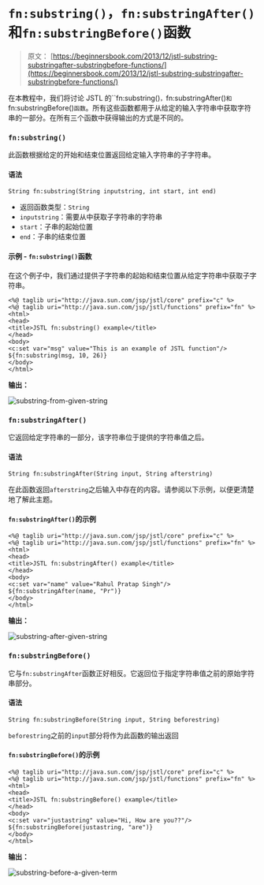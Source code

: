 # `fn:substring()`，`fn:substringAfter()`和`fn:substringBefore()`函数

> 原文： [https://beginnersbook.com/2013/12/jstl-substring-substringafter-substringbefore-functions/](https://beginnersbook.com/2013/12/jstl-substring-substringafter-substringbefore-functions/)

在本教程中，我们将讨论 JSTL 的``fn:substring()`，`fn:substringAfter()`和 `fn:substringBefore()`函数`。所有这些函数都用于从给定的输入字符串中获取字符串的一部分。在所有三个函数中获得输出的方式是不同的。

### `fn:substring()`

此函数根据给定的开始和结束位置返回给定输入字符串的子字符串。

#### 语法

```
String fn:substring(String inputstring, int start, int end)
```

*   返回函数类型：`String`
*   `inputstring`：需要从中获取子字符串的字符串
*   `start`：子串的起始位置
*   `end`：子串的结束位置

#### 示例 - `fn:substring()`函数

在这个例子中，我们通过提供子字符串的起始和结束位置从给定字符串中获取子字符串。

```
<%@ taglib uri="http://java.sun.com/jsp/jstl/core" prefix="c" %>
<%@ taglib uri="http://java.sun.com/jsp/jstl/functions" prefix="fn" %>
<html>
<head>
<title>JSTL fn:substring() example</title>
</head>
<body>
<c:set var="msg" value="This is an example of JSTL function"/>
${fn:substring(msg, 10, 26)}
</body>
</html>
```

**输出：**

![substring-from-given-string](../Images/eafa7b97915c6e00215f88624d2454e3.jpg)

### `fn:substringAfter()`

它返回给定字符串的一部分，该字符串位于提供的字符串值之后。

#### 语法

```
String fn:substringAfter(String input, String afterstring)
```

在此函数返回`afterstring`之后输入中存在的内容。请参阅以下示例，以便更清楚地了解此主题。

#### `fn:substringAfter()`的示例

```
<%@ taglib uri="http://java.sun.com/jsp/jstl/core" prefix="c" %>
<%@ taglib uri="http://java.sun.com/jsp/jstl/functions" prefix="fn" %>
<html>
<head>
<title>JSTL fn:substringAfter() example</title>
</head>
<body>
<c:set var="name" value="Rahul Pratap Singh"/>
${fn:substringAfter(name, "Pr")}
</body>
</html>
```

**输出：**

![substring-after-given-string](../Images/0a274f265060e374e4aa5310508148e3.jpg)

### `fn:substringBefore()`

它与`fn:substringAfter`函数正好相反。它返回位于指定字符串值之前的原始字符串部分。

#### 语法

```
String fn:substringBefore(String input, String beforestring)
```

`beforestring`之前的`input`部分将作为此函数的输出返回

#### `fn:substringBefore()`的示例

```
<%@ taglib uri="http://java.sun.com/jsp/jstl/core" prefix="c" %>
<%@ taglib uri="http://java.sun.com/jsp/jstl/functions" prefix="fn" %>
<html>
<head>
<title>JSTL fn:substringBefore() example</title>
</head>
<body>
<c:set var="justastring" value="Hi, How are you??"/>
${fn:substringBefore(justastring, "are")}
</body>
</html>
```

**输出：**

![substring-before-a-given-term](../Images/4168989930ceac88ddd1612484a61825.jpg)